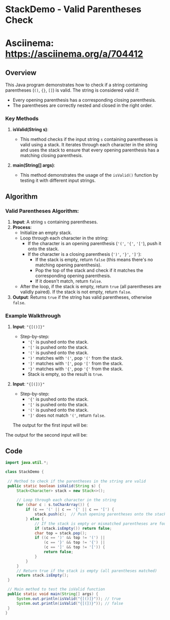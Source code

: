 # StackDemo - Valid Parentheses Check
# Asciinema: https://asciinema.org/a/704412
## Overview

This Java program demonstrates how to check if a string containing parentheses (`()`, `{}`, `[]`) is valid. The string is considered valid if:
- Every opening parenthesis has a corresponding closing parenthesis.
- The parentheses are correctly nested and closed in the right order.

### Key Methods

1. **isValid(String s)**:
   - This method checks if the input string `s` containing parentheses is valid using a stack. It iterates through each character in the string and uses the stack to ensure that every opening parenthesis has a matching closing parenthesis.

2. **main(String[] args)**:
   - This method demonstrates the usage of the `isValid()` function by testing it with different input strings.

## Algorithm

### Valid Parentheses Algorithm:

1. **Input**: A string `s` containing parentheses.
2. **Process**:
   - Initialize an empty stack.
   - Loop through each character in the string:
     - If the character is an opening parenthesis (`'('`, `'{'`, `'['`), push it onto the stack.
     - If the character is a closing parenthesis (`')'`, `'}'`, `']'`):
       - If the stack is empty, return `false` (this means there's no matching opening parenthesis).
       - Pop the top of the stack and check if it matches the corresponding opening parenthesis.
       - If it doesn't match, return `false`.
   - After the loop, if the stack is empty, return `true` (all parentheses are validly paired). If the stack is not empty, return `false`.
3. **Output**: Returns `true` if the string has valid parentheses, otherwise `false`.

### Example Walkthrough

1. **Input**: `"{[()]}"`  
   - Step-by-step:
     - `'{'` is pushed onto the stack.
     - `'['` is pushed onto the stack.
     - `'('` is pushed onto the stack.
     - `')'` matches with `'('`, pop `'('` from the stack.
     - `']'` matches with `'['`, pop `'['` from the stack.
     - `'}'` matches with `'{'`, pop `'{'` from the stack.
     - Stack is empty, so the result is `true`.

2. **Input**: `"{[(])}"`  
   - Step-by-step:
     - `'{'` is pushed onto the stack.
     - `'['` is pushed onto the stack.
     - `'('` is pushed onto the stack.
     - `']'` does not match `'('`, return `false`.

   The output for the first input will be:

The output for the second input will be:

## Code

```java
import java.util.*;

class StackDemo {
 
 // Method to check if the parentheses in the string are valid
 public static boolean isValid(String s) {
     Stack<Character> stack = new Stack<>();
     
     // Loop through each character in the string
     for (char c : s.toCharArray()) {
         if (c == '(' || c == '{' || c == '[') {
             stack.push(c);  // Push opening parentheses onto the stack
         } else {
             // If the stack is empty or mismatched parentheses are found, return false
             if (stack.isEmpty()) return false;
             char top = stack.pop();
             if ((c == ')' && top != '(') ||
                 (c == '}' && top != '{') ||
                 (c == ']' && top != '[')) {
                 return false;
             }
         }
     }
     // Return true if the stack is empty (all parentheses matched)
     return stack.isEmpty();
 }

 // Main method to test the isValid function
 public static void main(String[] args) {
     System.out.println(isValid("{[()]}")); // true
     System.out.println(isValid("{[(])}")); // false
 }
}
